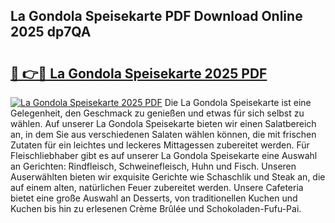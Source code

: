## La Gondola Speisekarte PDF Download Online 2025 dp7QA

# <h2><a href="http://gcbexl.nevu.top/?p=La+Gondola+Speisekarte">🔗 👉🔴 La Gondola Speisekarte 2025 PDF</a></h2>

[![La Gondola Speisekarte 2025 PDF](https://i.imgur.com/dBaPXMq.png)](http://gcbexl.nevu.top/?p=La+Gondola+Speisekarte)
Die La Gondola Speisekarte ist eine Gelegenheit, den Geschmack zu genießen und etwas für sich selbst zu wählen. Auf unserer La Gondola Speisekarte bieten wir einen Salatbereich an, in dem Sie aus verschiedenen Salaten wählen können, die mit frischen Zutaten für ein leichtes und leckeres Mittagessen zubereitet werden. Für Fleischliebhaber gibt es auf unserer La Gondola Speisekarte eine Auswahl an Gerichten: Rindfleisch, Schweinefleisch, Huhn und Fisch. Unseren Auserwählten bieten wir exquisite Gerichte wie Schaschlik und Steak an, die auf einem alten, natürlichen Feuer zubereitet werden. Unsere Cafeteria bietet eine große Auswahl an Desserts, von traditionellen Kuchen und Kuchen bis hin zu erlesenen Crème Brûlée und Schokoladen-Fufu-Pai.
